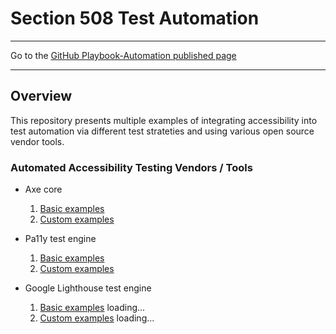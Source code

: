 # Section 508 Test Automation

<hr>

Go to the [GitHub Playbook-Automation published page](https://akingkci.github.io/Playbook-Automation/)

<hr>

## Overview
This repository presents multiple examples of integrating accessibility into test automation via different test strateties and using various open source vendor tools.

### Automated Accessibility Testing Vendors / Tools

  * Axe core
    1. [Basic examples](https://github.com/akingkci/auto-axe-basic)
    2. [Custom examples](https://github.com/akingkci/auto-axe-custom)
    
  * Pa11y test engine
    1. [Basic examples](https://github.com/akingkci/auto-pa11y-basic)
    2. [Custom examples](https://github.com/akingkci/auto-pa11y-custom)
    
  * Google Lighthouse test engine
    1. [Basic examples](http:// ) loading...
    2. [Custom examples](http:// ) loading...

     
  
